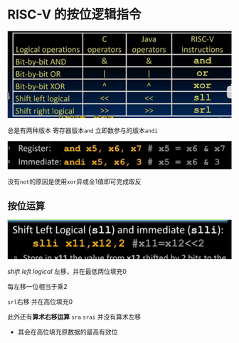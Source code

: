 # RISC-V 的按位逻辑指令

![](img/32064118.png)

总是有两种版本 寄存器版本`and` 立即数参与的版本`andi`

![](img/56a9755d.png)

没有`not`的原因是使用`xor`异或全1值即可完成取反

## 按位运算

![](img/a6384423.png)

*shift left logical* 左移，并在最低两位填充0

每左移一位相当于乘2

`srl`右移 并在高位填充0 

此外还有**算术右移运算** `sra` `srai` 并没有算术左移

* 其会在高位填充原数据的最高有效位
